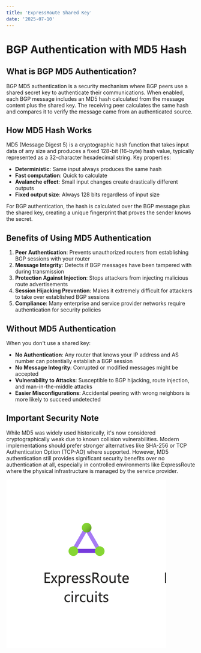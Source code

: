 ```yaml
---
title: 'ExpressRoute Shared Key'
date: '2025-07-10'
---
```


# BGP Authentication with MD5 Hash

## What is BGP MD5 Authentication?

BGP MD5 authentication is a security mechanism where BGP peers use a shared secret key to authenticate their communications. When enabled, each BGP message includes an MD5 hash calculated from the message content plus the shared key. The receiving peer calculates the same hash and compares it to verify the message came from an authenticated source.

## How MD5 Hash Works

MD5 (Message Digest 5) is a cryptographic hash function that takes input data of any size and produces a fixed 128-bit (16-byte) hash value, typically represented as a 32-character hexadecimal string. Key properties:

- **Deterministic**: Same input always produces the same hash
- **Fast computation**: Quick to calculate
- **Avalanche effect**: Small input changes create drastically different outputs
- **Fixed output size**: Always 128 bits regardless of input size

For BGP authentication, the hash is calculated over the BGP message plus the shared key, creating a unique fingerprint that proves the sender knows the secret.

## Benefits of Using MD5 Authentication

1. **Peer Authentication**: Prevents unauthorized routers from establishing BGP sessions with your router
2. **Message Integrity**: Detects if BGP messages have been tampered with during transmission
3. **Protection Against Injection**: Stops attackers from injecting malicious route advertisements
4. **Session Hijacking Prevention**: Makes it extremely difficult for attackers to take over established BGP sessions
5. **Compliance**: Many enterprise and service provider networks require authentication for security policies

## Without MD5 Authentication

When you don't use a shared key:

- **No Authentication**: Any router that knows your IP address and AS number can potentially establish a BGP session
- **No Message Integrity**: Corrupted or modified messages might be accepted
- **Vulnerability to Attacks**: Susceptible to BGP hijacking, route injection, and man-in-the-middle attacks
- **Easier Misconfigurations**: Accidental peering with wrong neighbors is more likely to succeed undetected

## Important Security Note

While MD5 was widely used historically, it's now considered cryptographically weak due to known collision vulnerabilities. Modern implementations should prefer stronger alternatives like SHA-256 or TCP Authentication Option (TCP-AO) where supported. However, MD5 authentication still provides significant security benefits over no authentication at all, especially in controlled environments like ExpressRoute where the physical infrastructure is managed by the service provider.


![alt](20250711230346.png)
